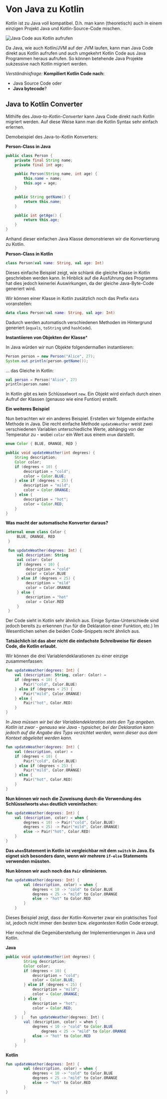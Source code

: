# Von Java zu Kotlin

Kotlin ist zu Java voll kompatibel. D.h. man kann (theoretisch) auch in einem einzigen Projekt Java und Kotlin-Source-Code mischen.

![Java Code aus Kotlin aufrufen](/images/310_Von_Java_zu_Kotlin-705df239.webp)

Da Java, wie auch Kotlin/JVM auf der JVM laufen, kann man Java Code direkt aus Kotlin aufrufen und auch umgekehrt Kotlin Code aus Java Programmen heraus aufrufen. So können betehende Java Projekte sukzessive nach Kotlin migriert werden.

_Verständnisfrage:_ __Kompiliert Kotlin Code nach:__

- Java Source Code oder
- **Java bytecode**?

## Java to Kotlin Converter

Mithilfe des _Java-to-Kotlin-Converter_ kann Java Code direkt nach Kotlin migriert werden. Auf diese Weise kann man die Kotlin Syntax sehr einfach erlernen.

Demobeispiel des Java-to-Kotlin Konverters:

__Person-Class in Java__
```java
public class Person {
    private final String name;
    private final int age;

    public Person(String name, int age) {
        this.name = name;
        this.age = age;
    }

    public String getName() {
        return this.name;
    }

    public int getAge() {
        return this.age;
    }
}
```

Anhand dieser einfachen Java Klasse demonstrieren wir die Konvertierung zu Kotlin.

__Person-Class in Kotlin__

```kotlin
class Person(val name: String, val age: Int)
```
Dieses einfache Beispiel zeigt, wie schlank die gleiche Klasse in Kotlin geschrieben werden kann. In Hinblick auf die Ausführung des Programms hat dies jedoch keinerlei Auswirkungen, da der gleiche Java-Byte-Code generiert wird.

Wir können einer Klasse in Kotlin zusätzlich noch das Prefix ```data``` voranstellen:

```kotlin
data class Person(val name: String, val age: Int)
```

Dadurch werden automatisch verschiedenen Methoden im Hintergrund generiert (```equals```, ```toString``` und ```hashCode```).

**Instantiieren von Objekten der Klasse***

In Java würden wir nun Objekte folgendermaßen instantiieren:

```java
Person person = new Person("Alice", 27);
System.out.println(person.getName());
```
... das Gleiche in Kotlin:

```Kotlin
val person = Person("Alice", 27)
println(person.name)
```

In Kotlin gibt es kein Schlüsselwort ```new```. Ein Objekt wird einfach durch einen Aufruf der Klassen (genauso wie eine Funtion) erstellt.

**Ein weiteres Beispiel**

Nun betrachten wir ein anderes Beispiel. Erstellen wir folgende einfache Methode in Java. Die recht einfache Methode ```updateWeather``` weist zwei verschiedenen Variablen unterschiedliche Werte, abhängig von der Temperatur zu - wobei ```color``` ein Wert aus einem ```enum``` darstellt.

```java
enum Color { BLUE, ORANGE, RED }

public void updateWeather(int degrees) {
    String description;
    Color color;
    if (degrees < 10) {
        description = "cold";
        color = Color.BLUE;
    } else if (degrees < 25) {
        description = "mild";
        color = Color.ORANGE;
    } else {
        description = "hot";
        color = Color.RED;
    }   
}
```

**Was macht der automatische Konverter daraus?**

```kotlin
internal enum class Color {
     BLUE, ORANGE, RED
 }

 fun updateWeather(degrees: Int) {
     val description: String
     val color: Color
     if (degrees < 10) {
         description = "cold"
         color = Color.BLUE
     } else if (degrees < 25) {
         description = "mild"
         color = Color.ORANGE
     } else {
         description = "hot"
         color = Color.RED
     }
 }
 ```

Der Code sieht in Kotlin sehr ähnlich aus. Einige Syntax-Unterschiede sind jedoch bereits zu erkennen (```fun``` für die Deklaration einer Funktion, etc.) Im Wesentlichen sehen die beiden Code-Snippets recht ähnlich aus.

**Tatsächlich ist das aber nicht die einfachste Schreibweise für diesen Code, die Kotlin erlaubt.**

Wir können die drei Variablendeklarationen zu einer einzige zusammenfassen:

```kotlin
fun updateWeather(degrees: Int) {
    val (description: String, color: Color) =
    if (degrees < 10) {
        Pair("cold", Color.BLUE)
    } else if (degrees < 25) {
        Pair("mild", Color.ORANGE)
    } else {
        Pair("hot", Color.RED)
    }
}
```

_In Java müssen wir bei der Variablendeklaration stets den Typ angeben. Kotlin ist zwar - genauso wie Java - typsicher, bei der Deklaration kann jedoch auf die Angabe des Typs verzichtet werden, wenn dieser aus dem Kontext abgeleitet werden kann._

```kotlin
fun updateWeather(degrees: Int) {
    val (description, color) =
    if (degrees < 10) {
        Pair("cold", Color.BLUE)
    } else if (degrees < 25) {
        Pair("mild", Color.ORANGE)
    } else {
        Pair("hot", Color.RED)
    }
}
```

**Nun können wir noch die Zuweisung durch die Verwendung des Schlüsselworts ```when``` deutlich vereinfachen:**

```kotlin
fun updateWeather(degrees: Int) {
    val (description, color) = when {
        degrees < 10) -> Pair("cold", Color.BLUE)
        degrees < 25) -> Pair("mild", Color.ORANGE)
        else -> Pair("hot", Color.RED)
    }
}
```

__Das ```when```Statement in Kotlin ist vergleichbar mit dem ```switch``` in Java. Es eignet sich besonders dann, wenn wir mehrere ```if-else``` Statements verwenden müssten.__

**Nun können wir auch noch das ```Pair``` eliminieren.**

```kotlin
fun updateWeather(degrees: Int) {
        val (description, color) = when {
            degrees < 10 -> "cold" to Color.BLUE
            degrees < 25 -> "mild" to Color.ORANGE
            else -> "hot" to Color.RED
        }
    }
```
Dieses Beispiel zeigt, dass der Kotlin-Konverter zwar ein praktisches Tool ist, jedoch nicht immer den _besten_ bzw. _elegantesten_ Kotlin Code erzeugt.

Hier nochmal die Gegenüberstellung der Implementierungen in Java und Kotlin.

__Java__

```java
public void updateWeather(int degrees) {
        String description;
        Color color;
        if (degrees < 10) {
            description = "cold";
            color = Color.BLUE;
        } else if (degrees < 25) {
            description = "mild";
            color = Color.ORANGE;
        } else {
            description = "hot";
            color = Color.RED;
        }
    }  |   fun updateWeather(degrees: Int) {
        val (description, color) = when {
            degrees < 10 -> "cold" to Color.BLUE
                degrees < 25 -> "mild" to Color.ORANGE
            else -> "hot" to Color.RED
        }
    }
```
__Kotlin__

```kotlin
fun updateWeather(degrees: Int) {
        val (description, color) = when {
            degrees < 10 -> "cold" to Color.BLUE
            degrees < 25 -> "mild" to Color.ORANGE
            else -> "hot" to Color.RED
        }
}
```
